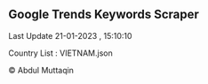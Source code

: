 

## Google Trends Keywords Scraper 
 
Last Update 21-01-2023 , 15:10:10

Country List :
VIETNAM.json



© Abdul Muttaqin 

